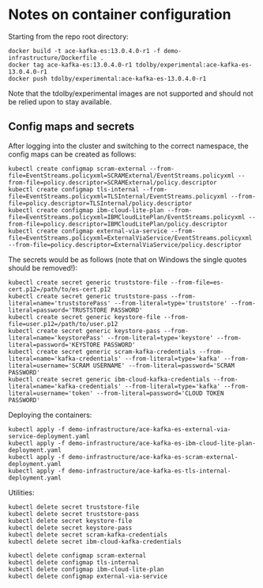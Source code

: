 # Notes on container configuration

Starting from the repo root directory:
```
docker build -t ace-kafka-es:13.0.4.0-r1 -f demo-infrastructure/Dockerfile .
docker tag ace-kafka-es:13.0.4.0-r1 tdolby/experimental:ace-kafka-es-13.0.4.0-r1
docker push tdolby/experimental:ace-kafka-es-13.0.4.0-r1
```
Note that the tdolby/experimental images are not supported and should not be relied
upon to stay available.

## Config maps and secrets

After logging into the cluster and switching to the correct namespace, the config maps
can be created as follows:

```
kubectl create configmap scram-external --from-file=EventStreams.policyxml=SCRAMExternal/EventStreams.policyxml --from-file=policy.descriptor=SCRAMExternal/policy.descriptor
kubectl create configmap tls-internal --from-file=EventStreams.policyxml=TLSInternal/EventStreams.policyxml --from-file=policy.descriptor=TLSInternal/policy.descriptor
kubectl create configmap ibm-cloud-lite-plan --from-file=EventStreams.policyxml=IBMCloudLitePlan/EventStreams.policyxml --from-file=policy.descriptor=IBMCloudLitePlan/policy.descriptor
kubectl create configmap external-via-service --from-file=EventStreams.policyxml=ExternalViaService/EventStreams.policyxml --from-file=policy.descriptor=ExternalViaService/policy.descriptor
```

The secrets would be as follows (note that on Windows the single quotes should be removed!):
```
kubectl create secret generic truststore-file --from-file=es-cert.p12=/path/to/es-cert.p12
kubectl create secret generic truststore-pass --from-literal=name='truststorePass' --from-literal=type='truststore' --from-literal=password='TRUSTSTORE PASSWORD'
kubectl create secret generic keystore-file --from-file=user.p12=/path/to/user.p12
kubectl create secret generic keystore-pass --from-literal=name='keystorePass' --from-literal=type='keystore' --from-literal=password='KEYSTORE PASSWORD'
kubectl create secret generic scram-kafka-credentials --from-literal=name='kafka-credentials' --from-literal=type='kafka' --from-literal=username='SCRAM USERNAME' --from-literal=password='SCRAM PASSWORD'
kubectl create secret generic ibm-cloud-kafka-credentials --from-literal=name='kafka-credentials' --from-literal=type='kafka' --from-literal=username='token' --from-literal=password='CLOUD TOKEN PASSWORD'
```

Deploying the containers:
```
kubectl apply -f demo-infrastructure/ace-kafka-es-external-via-service-deployment.yaml
kubectl apply -f demo-infrastructure/ace-kafka-es-ibm-cloud-lite-plan-deployment.yaml
kubectl apply -f demo-infrastructure/ace-kafka-es-scram-external-deployment.yaml
kubectl apply -f demo-infrastructure/ace-kafka-es-tls-internal-deployment.yaml
```

Utilities:
```
kubectl delete secret truststore-file 
kubectl delete secret truststore-pass 
kubectl delete secret keystore-file 
kubectl delete secret keystore-pass 
kubectl delete secret scram-kafka-credentials 
kubectl delete secret ibm-cloud-kafka-credentials 

kubectl delete configmap scram-external
kubectl delete configmap tls-internal
kubectl delete configmap ibm-cloud-lite-plan
kubectl delete configmap external-via-service
```
